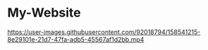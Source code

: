 # My-Website

https://user-images.githubusercontent.com/92018794/158541215-8e29101e-21d7-47fa-adb5-45567af1d2bb.mp4

